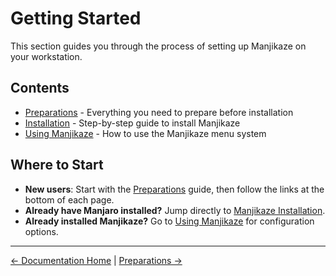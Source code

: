 # Getting Started

This section guides you through the process of setting up Manjikaze on your workstation.

## Contents

- [Preparations](preparations.md) - Everything you need to prepare before installation
- [Installation](installation.md) - Step-by-step guide to install Manjikaze
- [Using Manjikaze](using-manjikaze.md) - How to use the Manjikaze menu system

## Where to Start

- **New users**: Start with the [Preparations](preparations.md) guide, then follow the links at the bottom of each page.
- **Already have Manjaro installed?** Jump directly to [Manjikaze Installation](installation.md#manjikaze-installation).
- **Already installed Manjikaze?** Go to [Using Manjikaze](using-manjikaze.md) for configuration options.

---

[← Documentation Home](../README.md) | [Preparations →](preparations.md)
